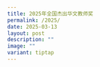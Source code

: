 ```yaml
---
title: 2025年全国杰出华文教师奖
permalink: /2025/
date: 2025-03-13
layout: post
description: ""
image: ""
variant: tiptap
---
```

